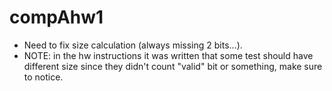# compAhw1

+ Need to fix size calculation (always missing 2 bits...).
+ NOTE: in the hw instructions it was written that some test should have different size since they didn't count "valid" bit or something, make sure to notice.

